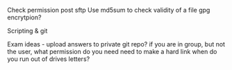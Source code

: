 Check permission post sftp
Use md5sum to check validity of a file
gpg encrytpion?

Scripting & git

Exam ideas - upload answers to private git repo?
if you are in group, but not the user, what permission do you need need to make a hard link
when do you run out of drives letters?
